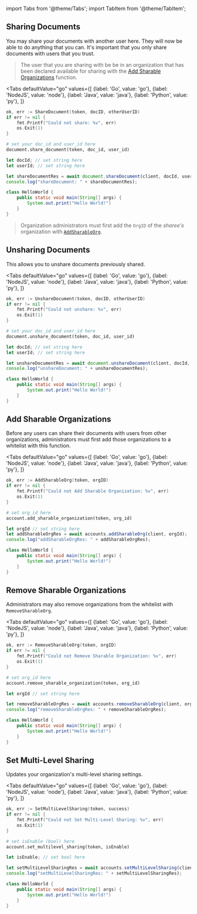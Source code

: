import Tabs from '@theme/Tabs';
import TabItem from '@theme/TabItem';

## Sharing Documents

You may share your documents with another user here.
They will now be able to do anything that you can. It's important
that you only share documents with users that you trust.

> The user that you are sharing with be be in an organization that has been declared available for sharing with the [Add Sharable Organizations](Organizations.md#add-sharable-organizations) function.

<Tabs
  defaultValue="go"
  values={[
      {label: 'Go', value: 'go'},
      {label: 'NodeJS', value: 'node'},
      {label: 'Java', value: 'java'},
      {label: 'Python', value: 'py'},
    ]}
>
<TabItem value="go">

```go
ok, err := ShareDocument(token, docID, otherUserID)
if err != nil {
    fmt.Printf("Could not share: %v", err)
    os.Exit(1)
}
```

</TabItem>
<TabItem value="py">

```py
# set your doc_id and user_id here
document.share_document(token, doc_id, user_id)
```

</TabItem>
<TabItem value="node">

```javascript
let docId; // set string here
let userId; // set string here

let shareDocumentRes = await document.shareDocument(client, docId, userId);
console.log("shareDocument: " + shareDocumentRes);
```

</TabItem>
<TabItem value="java">

```java
class HelloWorld {
    public static void main(String[] args) {
        System.out.print("Hello World!")
    }
}
```
</TabItem>
</Tabs>

> Organization administrators must first add the `OrgID` of the *sharee's* organization
> with [`AddSharableOrg`](Sharing.md#add-sharable-organizations).

## Unsharing Documents

This allows you to unshare documents previously shared.

<Tabs
  defaultValue="go"
  values={[
      {label: 'Go', value: 'go'},
      {label: 'NodeJS', value: 'node'},
      {label: 'Java', value: 'java'},
      {label: 'Python', value: 'py'},
    ]}
>
<TabItem value="go">

```go
ok, err := UnshareDocument(token, docID, otherUserID)
if err != nil {
    fmt.Printf("Could not unshare: %v", err)
    os.Exit(1)
}
```

</TabItem>
<TabItem value="py">

```py
# set your doc_id and user_id here
document.unshare_document(token, doc_id, user_id)
```

</TabItem>
<TabItem value="node">

```javascript
let docId; // set string here
let userId; // set string here

let unshareDocumentRes = await document.unshareDocument(client, docId, userId);
console.log("unshareDocument: " + unshareDocumentRes);
```

</TabItem>
<TabItem value="java">

```java
class HelloWorld {
    public static void main(String[] args) {
        System.out.print("Hello World!")
    }
}
```
</TabItem>
</Tabs>


## Add Sharable Organizations

Before any users can share their documents with users from other organizations,
administrators must first add those organizations to a whitelist with this function.

<Tabs
  defaultValue="go"
  values={[
      {label: 'Go', value: 'go'},
      {label: 'NodeJS', value: 'node'},
      {label: 'Java', value: 'java'},
      {label: 'Python', value: 'py'},
    ]}
>
<TabItem value="go">

```go
ok, err := AddSharableOrg(token, orgID)
if err != nil {
    fmt.Printf("Could not Add Sharable Organization: %v", err)
    os.Exit(1)
}   
```
</TabItem>
<TabItem value="py">

```py
# set org_id here
account.add_sharable_organization(token, org_id)
```

</TabItem>
<TabItem value="node">

```javascript
let orgId // set string here
let addSharableOrgRes = await accounts.addSharableOrg(client, orgId);
console.log("addSharableOrgRes: " + addSharableOrgRes);
```

</TabItem>
<TabItem value="java">

```java
class HelloWorld {
    public static void main(String[] args) {
        System.out.print("Hello World!")
    }
}
```
</TabItem>
</Tabs>


## Remove Sharable Organizations

Administrators may also remove organizations from the whitelist with `RemoveSharableOrg`.

<Tabs
  defaultValue="go"
  values={[
      {label: 'Go', value: 'go'},
      {label: 'NodeJS', value: 'node'},
      {label: 'Java', value: 'java'},
      {label: 'Python', value: 'py'},
    ]}
>
<TabItem value="go">

```go
ok, err := RemoveSharableOrg(token, orgID)
if err != nil {
    fmt.Printf("Could not Remove Sharable Organization: %v", err)
    os.Exit(1)
}   
```

</TabItem>
<TabItem value="py">

```py
# set org_id here
account.remove_sharable_organization(token, org_id)
```

</TabItem>
<TabItem value="node">

```javascript
let orgId // set string here

let removeSharableOrgRes = await accounts.removeSharableOrg(client, orgId);
console.log("removeSharableOrgRes: " + removeSharableOrgRes);
```

</TabItem>
<TabItem value="java">

```java
class HelloWorld {
    public static void main(String[] args) {
        System.out.print("Hello World!")
    }
}
```
</TabItem>
</Tabs>


## Set Multi-Level Sharing

Updates your organization's multi-level sharing settings.

<Tabs
  defaultValue="go"
  values={[
      {label: 'Go', value: 'go'},
      {label: 'NodeJS', value: 'node'},
      {label: 'Java', value: 'java'},
      {label: 'Python', value: 'py'},
    ]}
>
<TabItem value="go">

```go
ok, err := SetMultiLevelSharing(token, success)
if err != nil {
    fmt.Printf("Could not Set Multi-Level Sharing: %v", err)
    os.Exit(1)
}
```

</TabItem>
<TabItem value="py">

```py
# set isEnable (bool) here
account.set_multilevel_sharing(token, isEnable)
```

</TabItem>
<TabItem value="node">

```javascript
let isEnable; // set bool here

let setMultiLevelSharingRes = await accounts.setMultiLevelSharing(client, isEnable);
console.log("setMultiLevelSharingRes: " + setMultiLevelSharingRes);
```

</TabItem>
<TabItem value="java">

```java
class HelloWorld {
    public static void main(String[] args) {
        System.out.print("Hello World!")
    }
}
```
</TabItem>
</Tabs>

